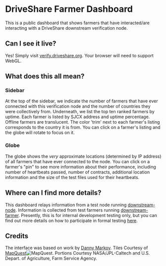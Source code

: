 # DriveShare Farmer Dashboard

This is a public dashboard that shows farmers that have interacted/are interacting with a DriveShare downstream verification node. 

## Can I see it live?
Yes! Simply visit [verify.driveshare.org](http://verify.driveshare.org). Your browser will need to support WebGL.

## What does this all mean?

### Sidebar

At the top of the sidebar, we indicate the number of farmers that have ever connected with this verification node and the number of countries they were collectively from. Underneath, we list the top ten ranked farmers by uptime. Each farmer is listed by SJCX address and uptime percentage. Offline farmers are translucent. The color 'trim' next to each farmer's listing corresponds to the country it is from. You can click on a farmer's listing and the globe will rotate to focus on it.

### Globe

The globe shows the *very* approximate locations (determined by IP address) of all farmers that have ever connected to the node. You can click on a farmer's "pin" to see more information about their performance, including number of heartbeats passed, number of contracts, additional location information and the size of the test files used for their heartbeats.

## Where can I find more details?
This dashboard relays information from a test node running [downstream-node](https://github.com/storj/downstream-node). Information is collected from test farmers running [downstream-farmer](https://github.com/storj/downstream-farmer). Presently, this is for internal development testing only, but you can find out more details on how to participate in formal testing [here](http://storj.io/earlyaccess.html).


## Credits
The interface was based on work by [Danny Markov](http://tutorialzine.com/2014/09/real-time-visitor-globe-nodejs-webgl/). Tiles Courtesy of [MapQuest](http://www.mapquest.com/)![MapQuest](http://developer.mapquest.com/content/osm/mq_logo.png "MapQuest"). Portions Courtesy NASA/JPL-Caltech and U.S. Depart. of Agriculture, Farm Service Agency.